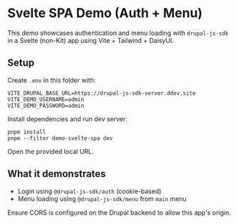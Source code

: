 # Svelte SPA Demo (Auth + Menu)

This demo showcases authentication and menu loading with `drupal-js-sdk` in a Svelte (non-Kit) app using Vite + Tailwind + DaisyUI.

## Setup

Create `.env` in this folder with:

```
VITE_DRUPAL_BASE_URL=https://drupal-js-sdk-server.ddev.site
VITE_DEMO_USERNAME=admin
VITE_DEMO_PASSWORD=admin
```

Install dependencies and run dev server:

```
pnpm install
pnpm --filter demo-svelte-spa dev
```

Open the provided local URL.

## What it demonstrates
- Login using `@drupal-js-sdk/auth` (cookie-based)
- Menu loading using `@drupal-js-sdk/menu` from `main` menu

Ensure CORS is configured on the Drupal backend to allow this app's origin.
